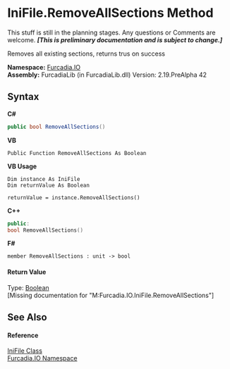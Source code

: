 # IniFile.RemoveAllSections Method 
This stuff is still in the planning stages. Any questions or Comments are welcome. _**\[This is preliminary documentation and is subject to change.\]**_

Removes all existing sections, returns trus on success

**Namespace:**&nbsp;<a href="N_Furcadia_IO">Furcadia.IO</a><br />**Assembly:**&nbsp;FurcadiaLib (in FurcadiaLib.dll) Version: 2.19.PreAlpha 42

## Syntax

**C#**<br />
``` C#
public bool RemoveAllSections()
```

**VB**<br />
``` VB
Public Function RemoveAllSections As Boolean
```

**VB Usage**<br />
``` VB Usage
Dim instance As IniFile
Dim returnValue As Boolean

returnValue = instance.RemoveAllSections()
```

**C++**<br />
``` C++
public:
bool RemoveAllSections()
```

**F#**<br />
``` F#
member RemoveAllSections : unit -> bool 

```


#### Return Value
Type: <a href="http://msdn2.microsoft.com/en-us/library/a28wyd50" target="_blank">Boolean</a><br />\[Missing <returns> documentation for "M:Furcadia.IO.IniFile.RemoveAllSections"\]

## See Also


#### Reference
<a href="T_Furcadia_IO_IniFile">IniFile Class</a><br /><a href="N_Furcadia_IO">Furcadia.IO Namespace</a><br />